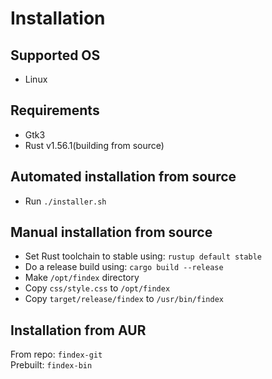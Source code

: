 # Installation

## Supported OS
- Linux

## Requirements
- Gtk3
- Rust v1.56.1(building from source)

## Automated installation from source
- Run `./installer.sh`

## Manual installation from source
- Set Rust toolchain to stable using: `rustup default stable`
- Do a release build using: `cargo build --release`
- Make `/opt/findex` directory
- Copy `css/style.css` to `/opt/findex`
- Copy `target/release/findex` to `/usr/bin/findex`

## Installation from AUR

From repo: `findex-git`   
Prebuilt: `findex-bin`
